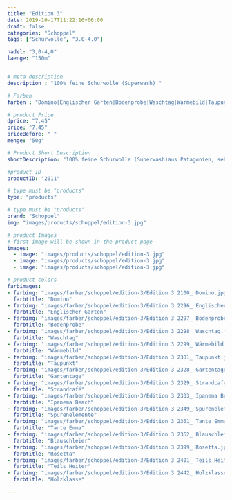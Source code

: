 ```yaml
---
title: "Edition 3"
date: 2019-10-17T11:22:16+06:00
draft: false
categories: "Schoppel"
tags: ["Schurwolle", "3.0-4.0"]

nadel: "3,0-4,0" 
laenge: "150m"	


# meta description
description : "100% feine Schurwolle (Superwash) "

# Farben
farben : "Domino|Englischer Garten|Bodenprobe|Waschtag|Wärmebild|Taupunkt|Gartentage|Strandcafé|Ipanema Beach|Spurenelemente|Tante Emma|Blauschleier|Rosetta|Teils Heiter|Holzklasse"

# product Price
dprice: "7,45"
price: "7.45"
priceBefore: " "
menge: "50g"

# Product Short Description
shortDescription: "100% feine Schurwolle (Superwash)aus Patagonien, sehr weiches Farbverlaufsgarn"

#product ID
productID: "2011"

# type must be "products"
type: "products"

# type must be "products"
brand: "Schoppel"
img: "images/products/schoppel/edition-3.jpg"   

# product Images
# first image will be shown in the product page
images:
  - image: "images/products/schoppel/edition-3.jpg"
  - image: "images/products/schoppel/edition-3.jpg"
  - image: "images/products/schoppel/edition-3.jpg"

# product colors
farbimages:
- farbimg: "images/farben/schoppel/edition-3/Edition 3 2100_ Domino.jpg"	
  farbtitle: "Domino"
- farbimg: "images/farben/schoppel/edition-3/Edition 3 2296_ Englischer Garten.jpg"	
  farbtitle: "Englischer Garten"
- farbimg: "images/farben/schoppel/edition-3/Edition 3 2297_ Bodenprobe.jpg"	
  farbtitle: "Bodenprobe"
- farbimg: "images/farben/schoppel/edition-3/Edition 3 2298_ Waschtag.jpg"	
  farbtitle: "Waschtag"
- farbimg: "images/farben/schoppel/edition-3/Edition 3 2299_ Wärmebild.jpg"	
  farbtitle: "Wärmebild"
- farbimg: "images/farben/schoppel/edition-3/Edition 3 2301_ Taupunkt.jpg"	
  farbtitle: "Taupunkt"
- farbimg: "images/farben/schoppel/edition-3/Edition 3 2328_ Gartentage.jpg"	
  farbtitle: "Gartentage"
- farbimg: "images/farben/schoppel/edition-3/Edition 3 2329_ Strandcafé.jpg"	
  farbtitle: "Strandcafé"
- farbimg: "images/farben/schoppel/edition-3/Edition 3 2333_ Ipanema Beach.jpg"	
  farbtitle: "Ipanema Beach"
- farbimg: "images/farben/schoppel/edition-3/Edition 3 2349_ Spurenelemente.jpg"	
  farbtitle: "Spurenelemente"
- farbimg: "images/farben/schoppel/edition-3/Edition 3 2361_ Tante Emma.jpg"	
  farbtitle: "Tante Emma"
- farbimg: "images/farben/schoppel/edition-3/Edition 3 2362_ Blauschleier.jpg"	
  farbtitle: "Blauschleier"
- farbimg: "images/farben/schoppel/edition-3/Edition 3 2399_ Rosetta.jpg"	
  farbtitle: "Rosetta"
- farbimg: "images/farben/schoppel/edition-3/Edition 3 2401_ Teils Heiter.jpg"	
  farbtitle: "Teils Heiter"
- farbimg: "images/farben/schoppel/edition-3/Edition 3 2442_ Holzklasse.jpg"	
  farbtitle: "Holzklasse"

---
```



